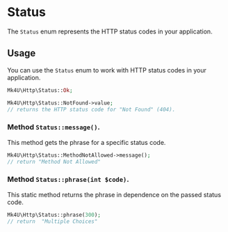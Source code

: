 # Status
The `Status` enum represents the HTTP status codes in your application.

## Usage

You can use the `Status` enum to work with HTTP status codes in your application.
```php
Mk4U\Http\Status::Ok;

Mk4U\Http\Status::NotFound->value;
// returns the HTTP status code for "Not Found" (404).
```

### Method `Status::message()`.
This method gets the phrase for a specific status code.
```php
Mk4U\Http\Status::MethodNotAllowed->message();
// return "Method Not Allowed"
```

### Method `Status::phrase(int $code)`.
This static method returns the phrase in dependence on the passed status code.
```php
Mk4U\Http\Status::phrase(300);
// return  "Multiple Choices"
```